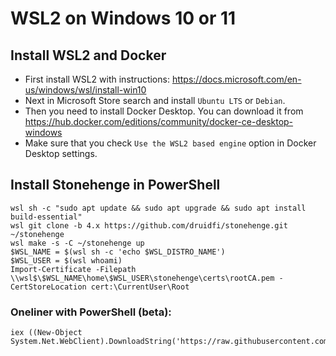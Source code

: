 # WSL2 on Windows 10 or 11

## Install WSL2 and Docker

- First install WSL2 with instructions: https://docs.microsoft.com/en-us/windows/wsl/install-win10
- Next in Microsoft Store search and install `Ubuntu LTS` or `Debian`.
- Then you need to install Docker Desktop. You can download it from https://hub.docker.com/editions/community/docker-ce-desktop-windows
- Make sure that you check `Use the WSL2 based engine` option in Docker Desktop settings.

## Install Stonehenge in PowerShell

```
wsl sh -c "sudo apt update && sudo apt upgrade && sudo apt install build-essential"
wsl git clone -b 4.x https://github.com/druidfi/stonehenge.git ~/stonehenge
wsl make -s -C ~/stonehenge up
$WSL_NAME = $(wsl sh -c 'echo $WSL_DISTRO_NAME')
$WSL_USER = $(wsl whoami)
Import-Certificate -Filepath \\wsl$\$WSL_NAME\home\$WSL_USER\stonehenge\certs\rootCA.pem -CertStoreLocation cert:\CurrentUser\Root
```

### Oneliner with PowerShell (beta):

```
iex ((New-Object System.Net.WebClient).DownloadString('https://raw.githubusercontent.com/druidfi/stonehenge/4.x/install.ps1'))
```
